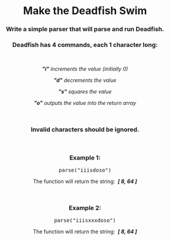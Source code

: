 <div align = "center">

# Make the Deadfish Swim

</div>

<div align = "center">

<h3>Write a simple parser that will parse and run Deadfish.</h3>

<h3>Deadfish has 4 commands, each 1 character long:</h3>
<br>

<p><em><strong>"i"</strong> increments the value (initially 0)</em></p>

<p><em><strong>"d"</strong> decrements the value</em></p>

<p><em><strong>"s"</strong> squares the value</em></p>

<p><em><strong>"o"</strong> outputs the value into the return array</em></p>
<br>

<h3>Invalid characters should be ignored.</h3>
<br>

<h3>Example 1:</h3>

<pre>parse("iiisdoso")</pre>

<p>The function will return the string: &nbsp;<em><strong>[ 8, 64 ]</strong></em></p>
<br>

<h3>Example 2:</h3>

<pre>parse("iiisxxxdoso")</pre>

<p>The function will return the string: &nbsp;<em><strong>[ 8, 64 ]</strong></em></p>

</div>
